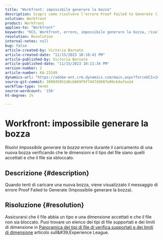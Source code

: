 ```yaml
---
title: "Workfront: impossibile generare la bozza"
description: Scopri come risolvere l’errore Proof Failed to Generate (Impossibile generare la bozza) quando carichi una nuova bozza in Workfront.
solution: Workfront
product: Workfront
applies-to: "Workfront"
keywords: "KCS, Workfront, errore, impossibile generare la bozza, risoluzione dei problemi"
resolution: Resolution
internal-notes: null
bug: false
article-created-by: Victoria Barnato
article-created-date: "11/15/2023 10:10:41 PM"
article-published-by: Victoria Barnato
article-published-date: "11/15/2023 10:11:34 PM"
version-number: 2
article-number: KA-23149
dynamics-url: "https://adobe-ent.crm.dynamics.com/main.aspx?forceUCI=1&pagetype=entityrecord&etn=knowledgearticle&id=256f66cd-0384-ee11-8179-6045bd006a22"
source-git-commit: 389845951d8cb869f9f7447d3607e09c6da7ea1d
workflow-type: tm+mt
source-wordcount: '156'
ht-degree: 1%

---
```


# Workfront: impossibile generare la bozza


Risolvi *Impossibile generare la bozza* errore durante il caricamento di una nuova bozza verificando che le dimensioni e il tipo del file siano quelli accettati e che il file sia sbloccato.

## Descrizione {#description}


Quando tenti di caricare una nuova bozza, viene visualizzato il messaggio di errore Proof Failed to Generate (Impossibile generare la bozza).


## Risoluzione {#resolution}


Assicurarsi che il file abbia un tipo e una dimensione accettati e che il file non sia bloccato. Puoi trovare un elenco dei tipi di file supportati e dei limiti di dimensione in [Panoramica dei tipi di file di verifica supportati e dei limiti di dimensione](https://experienceleague.adobe.com/docs/workfront/using/review-and-approve-work/proofing/proofing-overview/supported-proofing-file-types.html?lang=en#:~:text=File%20size%20limits&amp;amp;text=Files%20must%20be%20less%20than,be%20less%20than%20100%20MB.) articolo sull&#39;Experience League.


